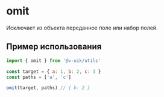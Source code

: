 # omit

Исключает из объекта переданное поле или набор полей.

## Пример использования

```javascript
import { omit } from '@v-uik/utils'

const target = { a: 1, b: 2, c: 3 }
const paths = ['a', 'c']

omit(target, paths) // { b: 2 }
```
